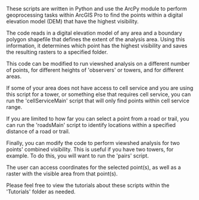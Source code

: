 These scripts are written in Python and use the ArcPy module to perform geoprocessing tasks within ArcGIS Pro to find the points within a digital elevation model (DEM) that have the highest visibility. 

The code reads in a digital elevation model of any area and a boundary polygon shapefile that defines the extent of the analysis area. Using this information, it determines which point has the highest visibility and saves the resulting rasters to a specified folder.

This code can be modified to run viewshed analysis on a different number of points, for different heights of 'observers' or towers, and for different areas.

If some of your area does not have access to cell service and you are using this script for a tower, or something else that requires cell service, you can run the 'cellServiceMain' script that will only find points within cell service range. 

If you are limited to how far you can select a point from a road or trail, you can run the 'roadsMain' script to identify locations within a specified distance of a road or trail.

Finally, you can modify the code to perform viewshed analysis for two points' combined visibility. This is useful if you have two towers, for example. To do this, you will want to run the 'pairs' script.

The user can access coordinates for the selected point(s), as well as a raster with the visible area from that point(s).

Please feel free to view the tutorials about these scripts within the 'Tutorials' folder as needed.
